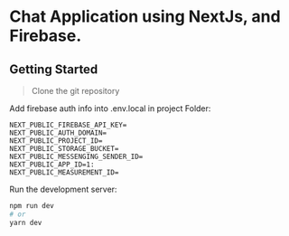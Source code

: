 # Chat Application using NextJs, and Firebase.

## Getting Started

> Clone the git repository

Add firebase auth info into .env.local in project Folder:
```
NEXT_PUBLIC_FIREBASE_API_KEY= 
NEXT_PUBLIC_AUTH_DOMAIN=
NEXT_PUBLIC_PROJECT_ID=
NEXT_PUBLIC_STORAGE_BUCKET=
NEXT_PUBLIC_MESSENGING_SENDER_ID=
NEXT_PUBLIC_APP_ID=1:
NEXT_PUBLIC_MEASUREMENT_ID=

```
Run the development server:

```bash
npm run dev
# or
yarn dev
```